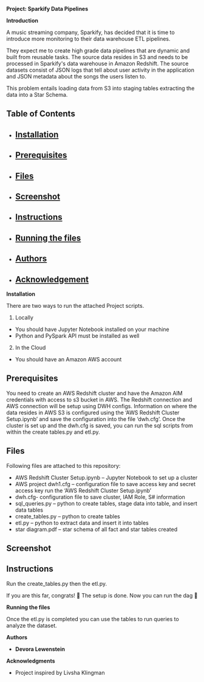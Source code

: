 ﻿**Project: Sparkify Data Pipelines**

**Introduction**

A music streaming company, Sparkify, has decided that it is time to introduce more monitoring to their data warehouse ETL pipelines.

They expect me to create high grade data pipelines that are dynamic and built from reusable tasks. The source data resides in S3 and needs to be processed in Sparkify's data warehouse in Amazon Redshift. The source datasets consist of JSON logs that tell about user activity in the application and JSON metadata about the songs the users listen to.

This problem entails loading data from S3 into staging tables extracting the data into a Star Schema. 
## **Table of Contents**
- ## [Installation](#_Installation)
- ## [Prerequisites](#_Prerequisites)
- ## [Files](#_Files)
- ## [Screenshot](#_Screenshot)
- ## [Instructions](#_Instructions)
- ## [Running the files](#_Running_the_files)
- ## [Authors](#_Authors)
- ## [Acknowledgement](#_Acknowledgement)
**Installation**

There are two ways to run the attached Project scripts.

1. Locally
- You should have Jupyter Notebook installed on your machine
- Python and PySpark API must be installed as well
2. In the Cloud
- You should have an Amazon AWS account
## **Prerequisites**
You need to create an AWS Redshift cluster and have the Amazon AIM credentials with access to s3 bucket in AWS. The Redshift connection and AWS connection will be setup using DWH configs. Information on where the data resides in AWS S3 is configured using the ‘AWS Redshift Cluster Setup.ipynb’ and save the configuration into the file ‘dwh.cfg’.  Once the cluster is set up and the dwh.cfg is saved, you can run the sql scripts from within the create tables.py and etl.py. 

## **Files**
Following files are attached to this repository:

- AWS Redshift Cluster Setup.ipynb – Jupyter Notebook to set up a cluster
- AWS project dwh1.cfg – configuration file to save access key and secret access key run the ‘AWS Redshift Cluster Setup.ipynb’
- dwh.cfg- configuration file to save cluster, IAM Role, S# information
- sql\_queries.py – python to create tables, stage data into table, and insert data tables
- create\_tables.py – python to create tables
- etl.py – python to extract data and insert it into tables
- star diagram.pdf – star schema of all  fact and star tables created

## **Screenshot**
##
## **Instructions**
Run the create\_tables.py then the etl.py.  

If you are this far, congrats! 🎉 The setup is done. Now you can run the dag 👏

**Running the files**

Once the etl.py is completed you can use the tables to run queries to analyze the dataset.

**Authors**

- **Devora Lewenstein**

**Acknowledgments**

- Project inspired by Livsha Klingman
